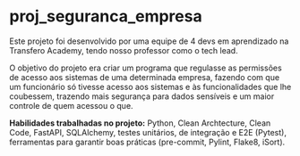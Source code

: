 # proj_seguranca_empresa

Este projeto foi desenvolvido por uma equipe de 4 devs em aprendizado na Transfero Academy, tendo nosso professor como o tech lead. 

O objetivo do projeto era criar um programa que regulasse as permissões de acesso aos sistemas de uma determinada empresa, fazendo com que um funcionário só tivesse acesso aos sistemas e às funcionalidades que lhe coubessem, trazendo mais segurança para dados sensíveis e um maior controle de quem acessou o que. 

**Habilidades trabalhadas no projeto:**
Python, Clean Archtecture, Clean Code, FastAPI, SQLAlchemy, testes unitários, de integração e E2E (Pytest), ferramentas para garantir boas práticas (pre-commit, Pylint, Flake8, iSort).
